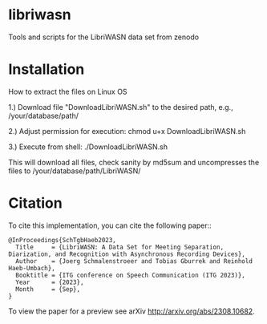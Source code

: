 # libriwasn
Tools and scripts for the LibriWASN data set from zenodo

Installation
========

How to extract the files on Linux OS

  1.) Download file "DownloadLibriWASN.sh" to the desired path, e.g., /your/database/path/
  
  2.) Adjust permission for execution: chmod u+x DownloadLibriWASN.sh
  
  3.) Execute from shell: ./DownloadLibriWASN.sh
  
 This will download all files, check sanity by md5sum and uncompresses the files to /your/database/path/LibriWASN/


Citation
========

To cite this implementation, you can cite the following paper::

    @InProceedings{SchTgbHaeb2023,
      Title     = {LibriWASN: A Data Set for Meeting Separation, Diarization, and Recognition with Asynchronous Recording Devices},
      Author    = {Joerg Schmalenstroeer and Tobias Gburrek and Reinhold Haeb-Umbach},
      Booktitle = {ITG conference on Speech Communication (ITG 2023)},
      Year      = {2023},
      Month     = {Sep},
    }

To view the paper for a preview see arXiv <http://arxiv.org/abs/2308.10682>.
